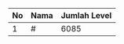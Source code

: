 | No | Nama            | Jumlah Level |
|----|-----------------|--------------|
| 1  | #    |    6085        |
